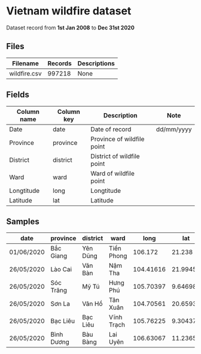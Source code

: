 # Vietnam wildfire dataset

Dataset record from **1st Jan 2008** to **Dec 31st 2020**

## Files

| Filename     | Records | Descriptions |
| ------------ | ------- | ------------ |
| wildfire.csv | 997218  | None         |

## Fields


| Column name | Column key | Description                | Note       |
| ----------- | ---------- | -------------------------- | ---------- |
| Date        | date       | Date of record             | dd/mm/yyyy |
| Province    | province   | Province of wildfile point |            |
| District    | district   | District of wildfile point |            |
| Ward        | ward       | Ward of wildfile point     |            |
| Longtitude  | long       | Longtitude                 |            |
| Latitude    | lat        | Latitude                   |            |

## Samples

| date       | province   | district | ward       | long      | lat      |
| ---------- | ---------- | -------- | ---------- | --------- | -------- |
| 01/06/2020 | Bắc Giang  | Yên Dũng | Tiền Phong | 106.172   | 21.238   |
| 26/05/2020 | Lào Cai    | Văn Bàn  | Nậm Tha    | 104.41616 | 21.99459 |
| 26/05/2020 | Sóc Trăng  | Mỹ Tú    | Hưng  Phú  | 105.70397 | 9.64698  |
| 26/05/2020 | Sơn La     | Vân Hồ   | Tân Xuân   | 104.70561 | 20.6593  |
| 26/05/2020 | Bạc Liêu   | Bạc Liêu | Vĩnh Trạch | 105.76225 | 9.30437  |
| 26/05/2020 | Bình Dương | Bàu Bàng | Lai Uyên   | 106.63067 | 11.23651 |
